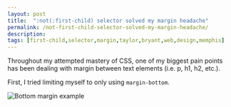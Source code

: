```yaml
---
layout: post
title:  ":not(:first-child) selector solved my margin headache"
permalink: /not-first-child-selector-solved-my-margin-headache/
description: 
tags: [first-child,selector,margin,taylor,bryant,web,design,memphis]
---
```


Throughout my attempted mastery of CSS, one of my biggest pain points has been dealing with margin between text elements (i.e. p, h1, h2, etc.).

First, I tried limiting myself to only using `margin-bottom`.

![Bottom margin example](https://s3-us-west-2.amazonaws.com/s.cdpn.io/890531/Screen%20Shot%202018-01-06%20at%202.27.38%20PM.png)
